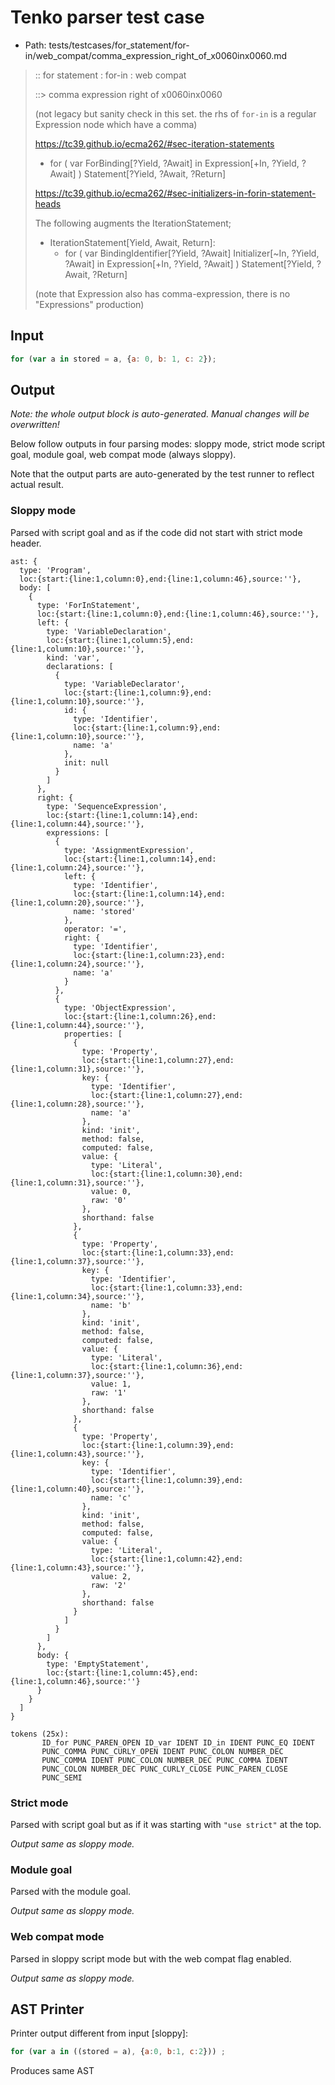 # Tenko parser test case

- Path: tests/testcases/for_statement/for-in/web_compat/comma_expression_right_of_x0060inx0060.md

> :: for statement : for-in : web compat
>
> ::> comma expression right of x0060inx0060
>
> (not legacy but sanity check in this set. the rhs of `for-in` is a regular Expression node which have a comma)
> 
> https://tc39.github.io/ecma262/#sec-iteration-statements
> 
> - for ( var ForBinding[?Yield, ?Await] in Expression[+In, ?Yield, ?Await] ) Statement[?Yield, ?Await, ?Return]
> 
> https://tc39.github.io/ecma262/#sec-initializers-in-forin-statement-heads
> 
> The following augments the IterationStatement;
> 
> - IterationStatement[Yield, Await, Return]:
>   - for ( var BindingIdentifier[?Yield, ?Await] Initializer[~In, ?Yield, ?Await] in Expression[+In, ?Yield, ?Await] ) Statement[?Yield, ?Await, ?Return]
> 
> (note that Expression also has comma-expression, there is no "Expressions" production)

## Input

`````js
for (var a in stored = a, {a: 0, b: 1, c: 2});
`````

## Output

_Note: the whole output block is auto-generated. Manual changes will be overwritten!_

Below follow outputs in four parsing modes: sloppy mode, strict mode script goal, module goal, web compat mode (always sloppy).

Note that the output parts are auto-generated by the test runner to reflect actual result.

### Sloppy mode

Parsed with script goal and as if the code did not start with strict mode header.

`````
ast: {
  type: 'Program',
  loc:{start:{line:1,column:0},end:{line:1,column:46},source:''},
  body: [
    {
      type: 'ForInStatement',
      loc:{start:{line:1,column:0},end:{line:1,column:46},source:''},
      left: {
        type: 'VariableDeclaration',
        loc:{start:{line:1,column:5},end:{line:1,column:10},source:''},
        kind: 'var',
        declarations: [
          {
            type: 'VariableDeclarator',
            loc:{start:{line:1,column:9},end:{line:1,column:10},source:''},
            id: {
              type: 'Identifier',
              loc:{start:{line:1,column:9},end:{line:1,column:10},source:''},
              name: 'a'
            },
            init: null
          }
        ]
      },
      right: {
        type: 'SequenceExpression',
        loc:{start:{line:1,column:14},end:{line:1,column:44},source:''},
        expressions: [
          {
            type: 'AssignmentExpression',
            loc:{start:{line:1,column:14},end:{line:1,column:24},source:''},
            left: {
              type: 'Identifier',
              loc:{start:{line:1,column:14},end:{line:1,column:20},source:''},
              name: 'stored'
            },
            operator: '=',
            right: {
              type: 'Identifier',
              loc:{start:{line:1,column:23},end:{line:1,column:24},source:''},
              name: 'a'
            }
          },
          {
            type: 'ObjectExpression',
            loc:{start:{line:1,column:26},end:{line:1,column:44},source:''},
            properties: [
              {
                type: 'Property',
                loc:{start:{line:1,column:27},end:{line:1,column:31},source:''},
                key: {
                  type: 'Identifier',
                  loc:{start:{line:1,column:27},end:{line:1,column:28},source:''},
                  name: 'a'
                },
                kind: 'init',
                method: false,
                computed: false,
                value: {
                  type: 'Literal',
                  loc:{start:{line:1,column:30},end:{line:1,column:31},source:''},
                  value: 0,
                  raw: '0'
                },
                shorthand: false
              },
              {
                type: 'Property',
                loc:{start:{line:1,column:33},end:{line:1,column:37},source:''},
                key: {
                  type: 'Identifier',
                  loc:{start:{line:1,column:33},end:{line:1,column:34},source:''},
                  name: 'b'
                },
                kind: 'init',
                method: false,
                computed: false,
                value: {
                  type: 'Literal',
                  loc:{start:{line:1,column:36},end:{line:1,column:37},source:''},
                  value: 1,
                  raw: '1'
                },
                shorthand: false
              },
              {
                type: 'Property',
                loc:{start:{line:1,column:39},end:{line:1,column:43},source:''},
                key: {
                  type: 'Identifier',
                  loc:{start:{line:1,column:39},end:{line:1,column:40},source:''},
                  name: 'c'
                },
                kind: 'init',
                method: false,
                computed: false,
                value: {
                  type: 'Literal',
                  loc:{start:{line:1,column:42},end:{line:1,column:43},source:''},
                  value: 2,
                  raw: '2'
                },
                shorthand: false
              }
            ]
          }
        ]
      },
      body: {
        type: 'EmptyStatement',
        loc:{start:{line:1,column:45},end:{line:1,column:46},source:''}
      }
    }
  ]
}

tokens (25x):
       ID_for PUNC_PAREN_OPEN ID_var IDENT ID_in IDENT PUNC_EQ IDENT
       PUNC_COMMA PUNC_CURLY_OPEN IDENT PUNC_COLON NUMBER_DEC
       PUNC_COMMA IDENT PUNC_COLON NUMBER_DEC PUNC_COMMA IDENT
       PUNC_COLON NUMBER_DEC PUNC_CURLY_CLOSE PUNC_PAREN_CLOSE
       PUNC_SEMI
`````

### Strict mode

Parsed with script goal but as if it was starting with `"use strict"` at the top.

_Output same as sloppy mode._

### Module goal

Parsed with the module goal.

_Output same as sloppy mode._

### Web compat mode

Parsed in sloppy script mode but with the web compat flag enabled.

_Output same as sloppy mode._

## AST Printer

Printer output different from input [sloppy]:

````js
for (var a in ((stored = a), {a:0, b:1, c:2})) ;
````

Produces same AST
